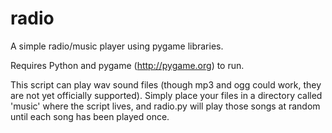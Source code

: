 radio
=====

A simple radio/music player using pygame libraries.

Requires Python and pygame (http://pygame.org) to run.

This script can play wav sound files (though mp3 and ogg could work, they are not yet officially supported). Simply place your files in a directory called 'music' where the script lives, and radio.py will play those songs at random until each song has been played once.
